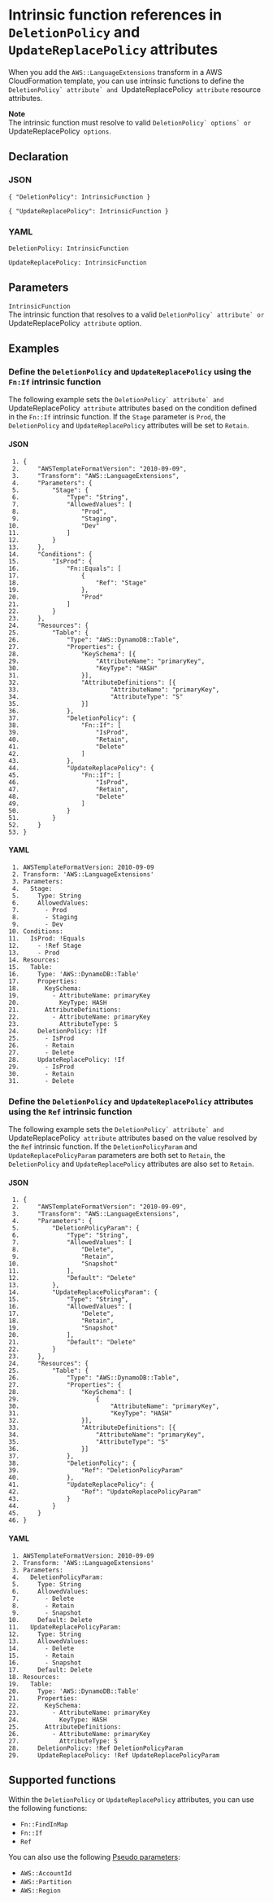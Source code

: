 # Intrinsic function references in `DeletionPolicy` and `UpdateReplacePolicy` attributes<a name="function-refs-in-policy-attributes"></a>

When you add the `AWS::LanguageExtensions` transform in a AWS CloudFormation template, you can use intrinsic functions to define the ``DeletionPolicy` attribute` and ``UpdateReplacePolicy` attribute` resource attributes\.

**Note**  
The intrinsic function must resolve to valid ``DeletionPolicy` options` or ``UpdateReplacePolicy` options`\.

## Declaration<a name="function-refs-in-policy-attributes-declaration"></a>

### JSON<a name="function-refs-in-policy-attributes-syntax.json"></a>

```
{ "DeletionPolicy": IntrinsicFunction }
```

```
{ "UpdateReplacePolicy": IntrinsicFunction }
```

### YAML<a name="function-refs-in-policy-attributes-syntax.yaml"></a>

```
DeletionPolicy: IntrinsicFunction
```

```
UpdateReplacePolicy: IntrinsicFunction
```

## Parameters<a name="function-refs-in-policy-attributes-parameters"></a>

`IntrinsicFunction`  
The intrinsic function that resolves to a valid ``DeletionPolicy` attribute` or ``UpdateReplacePolicy` attribute` option\.

## Examples<a name="function-refs-in-policy-attributes-examples"></a>

### Define the `DeletionPolicy` and `UpdateReplacePolicy` using the `Fn:If` intrinsic function<a name="function-refs-in-policy-attributes-example1"></a>

The following example sets the ``DeletionPolicy` attribute` and ``UpdateReplacePolicy` attribute` attributes based on the condition defined in the ``Fn::If`` intrinsic function\. If the `Stage` parameter is `Prod`, the `DeletionPolicy` and `UpdateReplacePolicy` attributes will be set to `Retain`\.

#### JSON<a name="function-refs-in-policy-attributes-example1.json"></a>

```
 1. {
 2.     "AWSTemplateFormatVersion": "2010-09-09",
 3.     "Transform": "AWS::LanguageExtensions",
 4.     "Parameters": {
 5.         "Stage": {
 6.             "Type": "String",
 7.             "AllowedValues": [
 8.                 "Prod",
 9.                 "Staging",
10.                 "Dev"
11.             ]
12.         }
13.     },
14.     "Conditions": {
15.         "IsProd": {
16.             "Fn::Equals": [
17.                 {
18.                     "Ref": "Stage"
19.                 },
20.                 "Prod"
21.             ]
22.         }
23.     },
24.     "Resources": {
25.         "Table": {
26.             "Type": "AWS::DynamoDB::Table",
27.             "Properties": {
28.                 "KeySchema": [{
29.                     "AttributeName": "primaryKey",
30.                     "KeyType": "HASH"
31.                 }],
32.                 "AttributeDefinitions": [{
33.                         "AttributeName": "primaryKey",
34.                         "AttributeType": "S"
35.                 }]
36.             },
37.             "DeletionPolicy": {
38.                 "Fn::If": [
39.                     "IsProd",
40.                     "Retain",
41.                     "Delete"
42.                 ]
43.             },
44.             "UpdateReplacePolicy": {
45.                 "Fn::If": [
46.                     "IsProd",
47.                     "Retain",
48.                     "Delete"
49.                 ]
50.             }
51.         }
52.     }
53. }
```

#### YAML<a name="function-refs-in-policy-attributes-example1.yaml"></a>

```
 1. AWSTemplateFormatVersion: 2010-09-09
 2. Transform: 'AWS::LanguageExtensions'
 3. Parameters:
 4.   Stage:
 5.     Type: String
 6.     AllowedValues:
 7.       - Prod
 8.       - Staging
 9.       - Dev
10. Conditions:
11.   IsProd: !Equals 
12.     - !Ref Stage
13.     - Prod
14. Resources:
15.   Table:
16.     Type: 'AWS::DynamoDB::Table'
17.     Properties:
18.       KeySchema:
19.         - AttributeName: primaryKey
20.           KeyType: HASH
21.       AttributeDefinitions:
22.         - AttributeName: primaryKey
23.           AttributeType: S
24.     DeletionPolicy: !If 
25.       - IsProd
26.       - Retain
27.       - Delete
28.     UpdateReplacePolicy: !If 
29.       - IsProd
30.       - Retain
31.       - Delete
```

### Define the `DeletionPolicy` and `UpdateReplacePolicy` attributes using the `Ref` intrinsic function<a name="function-refs-in-policy-attributes-example2"></a>

The following example sets the ``DeletionPolicy` attribute` and ``UpdateReplacePolicy` attribute` attributes based on the value resolved by the ``Ref`` intrinsic function\. If the `DeletionPolicyParam` and `UpdateReplacePolicyParam` parameters are both set to `Retain`, the `DeletionPolicy` and `UpdateReplacePolicy` attributes are also set to `Retain`\.

#### JSON<a name="function-refs-in-policy-attributes-example2.json"></a>

```
 1. {
 2.     "AWSTemplateFormatVersion": "2010-09-09",
 3.     "Transform": "AWS::LanguageExtensions",
 4.     "Parameters": {
 5.         "DeletionPolicyParam": {
 6.             "Type": "String",
 7.             "AllowedValues": [
 8.                 "Delete",
 9.                 "Retain",
10.                 "Snapshot"
11.             ],
12.             "Default": "Delete"
13.         },
14.         "UpdateReplacePolicyParam": {
15.             "Type": "String",
16.             "AllowedValues": [
17.                 "Delete",
18.                 "Retain",
19.                 "Snapshot"
20.             ],
21.             "Default": "Delete"
22.         }
23.     },
24.     "Resources": {
25.         "Table": {
26.             "Type": "AWS::DynamoDB::Table",
27.             "Properties": {
28.                 "KeySchema": [
29.                     {
30.                         "AttributeName": "primaryKey",
31.                         "KeyType": "HASH"
32.                 }],
33.                 "AttributeDefinitions": [{
34.                     "AttributeName": "primaryKey",
35.                     "AttributeType": "S"
36.                 }]
37.             },
38.             "DeletionPolicy": {
39.                 "Ref": "DeletionPolicyParam"
40.             },
41.             "UpdateReplacePolicy": {
42.                 "Ref": "UpdateReplacePolicyParam"
43.             }
44.         }
45.     }
46. }
```

#### YAML<a name="function-refs-in-policy-attributes-example2.yaml"></a>

```
 1. AWSTemplateFormatVersion: 2010-09-09
 2. Transform: 'AWS::LanguageExtensions'
 3. Parameters:
 4.   DeletionPolicyParam:
 5.     Type: String
 6.     AllowedValues:
 7.       - Delete
 8.       - Retain
 9.       - Snapshot
10.     Default: Delete
11.   UpdateReplacePolicyParam:
12.     Type: String
13.     AllowedValues:
14.       - Delete
15.       - Retain
16.       - Snapshot
17.     Default: Delete
18. Resources:
19.   Table:
20.     Type: 'AWS::DynamoDB::Table'
21.     Properties:
22.       KeySchema:
23.         - AttributeName: primaryKey
24.           KeyType: HASH
25.       AttributeDefinitions:
26.         - AttributeName: primaryKey
27.           AttributeType: S
28.     DeletionPolicy: !Ref DeletionPolicyParam
29.     UpdateReplacePolicy: !Ref UpdateReplacePolicyParam
```

## Supported functions<a name="function-refs-in-policy-attributes-supported-functions"></a>

Within the `DeletionPolicy` or `UpdateReplacePolicy` attributes, you can use the following functions:
+ ``Fn::FindInMap``
+ ``Fn::If``
+ ``Ref``

You can also use the following [Pseudo parameters](https://docs.aws.amazon.com/AWSCloudFormation/latest/UserGuide/pseudo-parameter-reference.html):
+ `AWS::AccountId`
+ `AWS::Partition`
+ `AWS::Region`